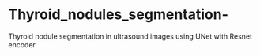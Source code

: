 # Thyroid_nodules_segmentation-
Thyroid nodule segmentation in ultrasound images using UNet with Resnet encoder
